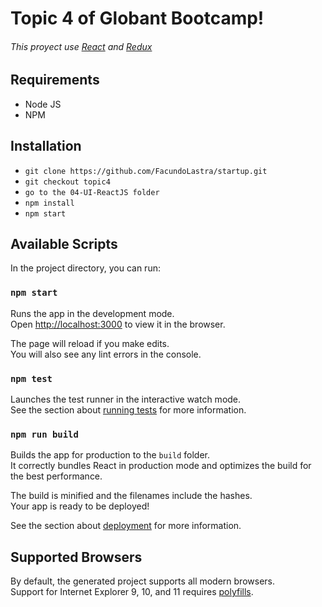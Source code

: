 # Topic 4 of Globant Bootcamp! 


###### This proyect use [React](https://reactjs.org/) and [Redux](https://redux.js.org/)


## Requirements
- Node JS
- NPM

## Installation
 - `git clone https://github.com/FacundoLastra/startup.git`
 - `git checkout topic4`
 - `go to the 04-UI-ReactJS folder`
 - `npm install`
 - `npm start`
 

## Available Scripts

In the project directory, you can run:

### `npm start`

Runs the app in the development mode.<br>
Open [http://localhost:3000](http://localhost:3000) to view it in the browser.

The page will reload if you make edits.<br>
You will also see any lint errors in the console.

### `npm test`

Launches the test runner in the interactive watch mode.<br>
See the section about [running tests](#running-tests) for more information.

### `npm run build`

Builds the app for production to the `build` folder.<br>
It correctly bundles React in production mode and optimizes the build for the best performance.

The build is minified and the filenames include the hashes.<br>
Your app is ready to be deployed!

See the section about [deployment](#deployment) for more information.


## Supported Browsers

By default, the generated project supports all modern browsers.<br>
Support for Internet Explorer 9, 10, and 11 requires [polyfills](https://github.com/facebook/create-react-app/blob/master/packages/react-app-polyfill/README.md).

